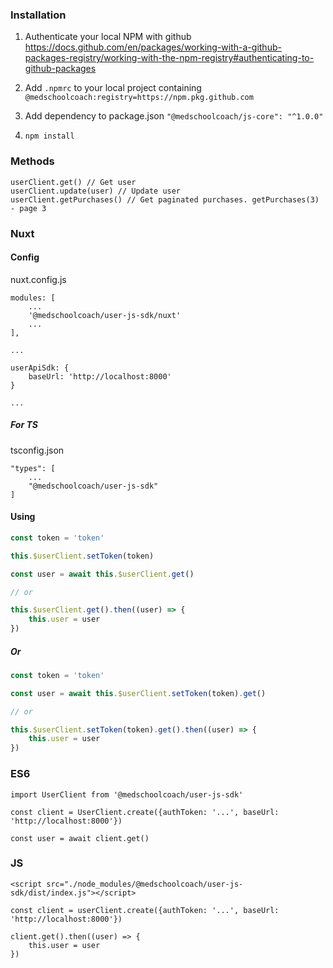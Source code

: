 ### Installation
1. Authenticate your local NPM with github
https://docs.github.com/en/packages/working-with-a-github-packages-registry/working-with-the-npm-registry#authenticating-to-github-packages
2. Add `.npmrc` to your local project containing
`@medschoolcoach:registry=https://npm.pkg.github.com`
   
3. Add dependency to package.json `"@medschoolcoach/js-core": "^1.0.0"`
4. `npm install`



### Methods
```
userClient.get() // Get user
userClient.update(user) // Update user
userClient.getPurchases() // Get paginated purchases. getPurchases(3) - page 3
```

### Nuxt
#### Config

nuxt.config.js
```
modules: [
    ...
    '@medschoolcoach/user-js-sdk/nuxt'
    ...
],

...

userApiSdk: {
    baseUrl: 'http://localhost:8000'
}

...
```

##### For TS

tsconfig.json
```
"types": [
    ...
    "@medschoolcoach/user-js-sdk"
]
```

#### Using

```js
const token = 'token'

this.$userClient.setToken(token)

const user = await this.$userClient.get()

// or

this.$userClient.get().then((user) => {
    this.user = user
})
```

##### Or

```js
const token = 'token'

const user = await this.$userClient.setToken(token).get()

// or

this.$userClient.setToken(token).get().then((user) => {
    this.user = user
})
```

### ES6

```
import UserClient from '@medschoolcoach/user-js-sdk'

const client = UserClient.create({authToken: '...', baseUrl: 'http://localhost:8000'})

const user = await client.get()
```

### JS

```
<script src="./node_modules/@medschoolcoach/user-js-sdk/dist/index.js"></script>

const client = userClient.create({authToken: '...', baseUrl: 'http://localhost:8000'})

client.get().then((user) => {
    this.user = user
})
```
